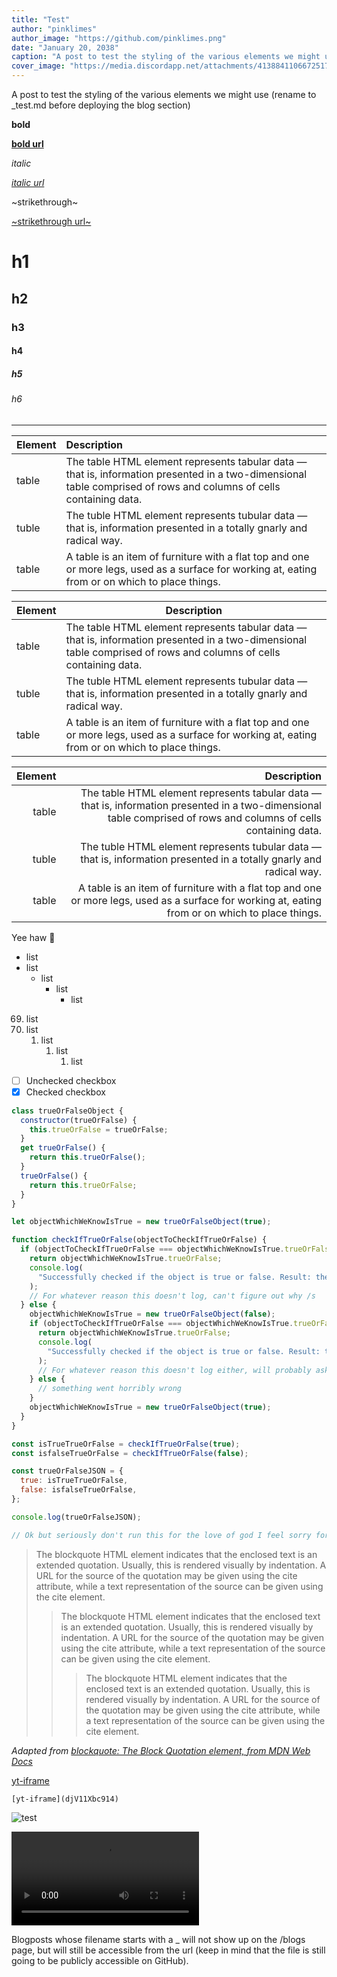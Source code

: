 ```yaml
---
title: "Test"
author: "pinklimes"
author_image: "https://github.com/pinklimes.png"
date: "January 20, 2038"
caption: "A post to test the styling of the various elements we might use (rename to _test.md before deploying the blog section)"
cover_image: "https://media.discordapp.net/attachments/413884110667251722/886474243662037062/image1.jpg"
---
```


A post to test the styling of the various elements we might use (rename to _test.md before deploying the blog section)

**bold**

[**bold url**](https://www.youtube.com/watch?v=HGoCNOFpWpo)

_italic_

[_italic url_](https://www.youtube.com/watch?v=HGoCNOFpWpo)

~strikethrough~

[~strikethrough url~](https://www.youtube.com/watch?v=HGoCNOFpWpo)

# h1

## h2

### h3

#### h4

##### h5

###### h6

---

| Element      | Description                                                                                                                                                        |
| :----------- | :----------------------------------------------------------------------------------------------------------------------------------------------------------------- |
| table        | The table HTML element represents tabular data — that is, information presented in a two-dimensional table comprised of rows and columns of cells containing data. |
| tuble        | The tuble HTML element represents tubular data — that is, information presented in a totally gnarly and radical way.                                               |
| table        | A table is an item of furniture with a flat top and one or more legs, used as a surface for working at, eating from or on which to place things.                   |

| Element      | Description                                                                                                                                                        |
| ------------ | ------------------------------------------------------------------------------------------------------------------------------------------------------------------ |
| table        | The table HTML element represents tabular data — that is, information presented in a two-dimensional table comprised of rows and columns of cells containing data. |
| tuble        | The tuble HTML element represents tubular data — that is, information presented in a totally gnarly and radical way.                                               |
| table        | A table is an item of furniture with a flat top and one or more legs, used as a surface for working at, eating from or on which to place things.                   |

| Element      | Description                                                                                                                                                        |
| -----------: | -----------------------------------------------------------------------------------------------------------------------------------------------------------------: |
| table        | The table HTML element represents tabular data — that is, information presented in a two-dimensional table comprised of rows and columns of cells containing data. |
| tuble        | The tuble HTML element represents tubular data — that is, information presented in a totally gnarly and radical way.                                               |
| table        | A table is an item of furniture with a flat top and one or more legs, used as a surface for working at, eating from or on which to place things.                   |

Yee haw 🤠

- list
- list
  - list
    - list
      - list

69. list
1. list
   1. list
      1. list
         1. list

- [ ] Unchecked checkbox
- [x] Checked checkbox

```js
class trueOrFalseObject {
  constructor(trueOrFalse) {
    this.trueOrFalse = trueOrFalse;
  }
  get trueOrFalse() {
    return this.trueOrFalse();
  }
  trueOrFalse() {
    return this.trueOrFalse;
  }
}

let objectWhichWeKnowIsTrue = new trueOrFalseObject(true);

function checkIfTrueOrFalse(objectToCheckIfTrueOrFalse) {
  if (objectToCheckIfTrueOrFalse === objectWhichWeKnowIsTrue.trueOrFalse) {
    return objectWhichWeKnowIsTrue.trueOrFalse;
    console.log(
      "Successfully checked if the object is true or false. Result: the object is true."
    );
    // For whatever reason this doesn't log, can't figure out why /s
  } else {
    objectWhichWeKnowIsTrue = new trueOrFalseObject(false);
    if (objectToCheckIfTrueOrFalse === objectWhichWeKnowIsTrue.trueOrFalse) {
      return objectWhichWeKnowIsTrue.trueOrFalse;
      console.log(
        "Successfully checked if the object is true or false. Result: the object is false."
      );
      // For whatever reason this doesn't log either, will probably ask on StackOverflow or something /s
    } else {
      // something went horribly wrong
    }
    objectWhichWeKnowIsTrue = new trueOrFalseObject(true);
  }
}

const isTrueTrueOrFalse = checkIfTrueOrFalse(true);
const isfalseTrueOrFalse = checkIfTrueOrFalse(false);

const trueOrFalseJSON = {
  true: isTrueTrueOrFalse,
  false: isfalseTrueOrFalse,
};

console.log(trueOrFalseJSON);

// Ok but seriously don't run this for the love of god I feel sorry for writing this even as a joke
```

> The blockquote HTML element indicates that the enclosed text is an extended quotation. Usually, this is rendered visually by indentation. A URL for the source of the quotation may be given using the cite attribute, while a text representation of the source can be given using the cite element.
> > The blockquote HTML element indicates that the enclosed text is an extended quotation. Usually, this is rendered visually by indentation. A URL for the source of the quotation may be given using the cite attribute, while a text representation of the source can be given using the cite element.
> > > The blockquote HTML element indicates that the enclosed text is an extended quotation. Usually, this is rendered visually by indentation. A URL for the source of the quotation may be given using the cite attribute, while a text representation of the source can be given using the cite element.

<cite>Adapted from [blockquote: The Block Quotation element, from MDN Web Docs](https://developer.mozilla.org/en-US/docs/Web/HTML/Element/blockquote)</cite>

[yt-iframe](djV11Xbc914)

```[yt-iframe](djV11Xbc914)```

![test](https://media.discordapp.net/attachments/413884110667251722/886474243662037062/image1.jpg)

<video controls>
	<source src="https://cdn.discordapp.com/attachments/413884110667251722/878216238940160040/video0.mov">
</video>

Blogposts whose filename starts with a \_ will not show up on the /blogs page, but will still be accessible from the url (keep in mind that the file is still going to be publicly accessible on GitHub).

